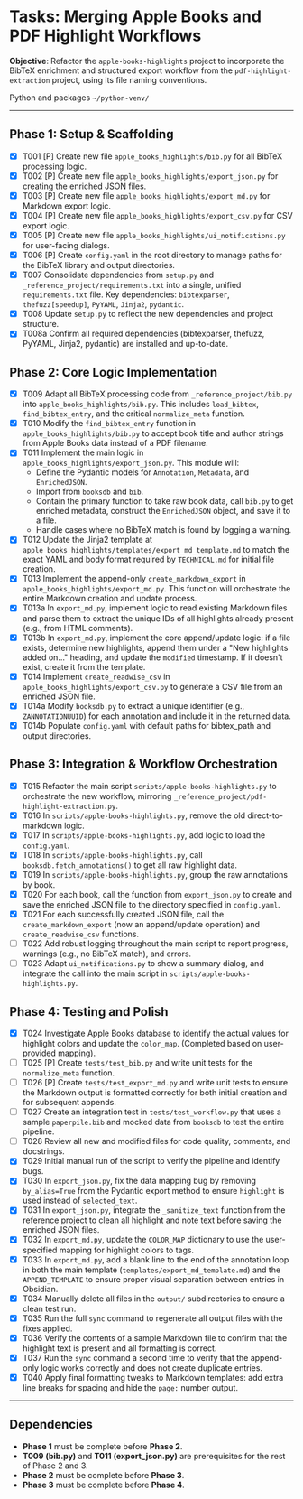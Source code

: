 # Tasks: Merging Apple Books and PDF Highlight Workflows

**Objective**: Refactor the `apple-books-highlights` project to incorporate the BibTeX enrichment and structured export workflow from the `pdf-highlight-extraction` project, using its file naming conventions.

Python and packages `~/python-venv/`

---

## Phase 1: Setup & Scaffolding

- [x] T001 [P] Create new file `apple_books_highlights/bib.py` for all BibTeX processing logic.
- [x] T002 [P] Create new file `apple_books_highlights/export_json.py` for creating the enriched JSON files.
- [x] T003 [P] Create new file `apple_books_highlights/export_md.py` for Markdown export logic.
- [x] T004 [P] Create new file `apple_books_highlights/export_csv.py` for CSV export logic.
- [x] T005 [P] Create new file `apple_books_highlights/ui_notifications.py` for user-facing dialogs.
- [x] T006 [P] Create `config.yaml` in the root directory to manage paths for the BibTeX library and output directories.
- [x] T007 Consolidate dependencies from `setup.py` and `_reference_project/requirements.txt` into a single, unified `requirements.txt` file. Key dependencies: `bibtexparser`, `thefuzz[speedup]`, `PyYAML`, `Jinja2`, `pydantic`.
- [x] T008 Update `setup.py` to reflect the new dependencies and project structure.
- [x] T008a Confirm all required dependencies (bibtexparser, thefuzz, PyYAML, Jinja2, pydantic) are installed and up-to-date.

## Phase 2: Core Logic Implementation

- [x] T009 Adapt all BibTeX processing code from `_reference_project/bib.py` into `apple_books_highlights/bib.py`. This includes `load_bibtex`, `find_bibtex_entry`, and the critical `normalize_meta` function.
- [x] T010 Modify the `find_bibtex_entry` function in `apple_books_highlights/bib.py` to accept book title and author strings from Apple Books data instead of a PDF filename.
- [x] T011 Implement the main logic in `apple_books_highlights/export_json.py`. This module will:
    - Define the Pydantic models for `Annotation`, `Metadata`, and `EnrichedJSON`.
    - Import from `booksdb` and `bib`.
    - Contain the primary function to take raw book data, call `bib.py` to get enriched metadata, construct the `EnrichedJSON` object, and save it to a file.
    - Handle cases where no BibTeX match is found by logging a warning.
- [x] T012 Update the Jinja2 template at `apple_books_highlights/templates/export_md_template.md` to match the exact YAML and body format required by `TECHNICAL.md` for initial file creation.
- [x] T013 Implement the append-only `create_markdown_export` in `apple_books_highlights/export_md.py`. This function will orchestrate the entire Markdown creation and update process.
- [x] T013a In `export_md.py`, implement logic to read existing Markdown files and parse them to extract the unique IDs of all highlights already present (e.g., from HTML comments).
- [x] T013b In `export_md.py`, implement the core append/update logic: if a file exists, determine new highlights, append them under a "New highlights added on..." heading, and update the `modified` timestamp. If it doesn't exist, create it from the template.
- [x] T014 Implement `create_readwise_csv` in `apple_books_highlights/export_csv.py` to generate a CSV file from an enriched JSON file.
- [x] T014a Modify `booksdb.py` to extract a unique identifier (e.g., `ZANNOTATIONUUID`) for each annotation and include it in the returned data.
- [x] T014b Populate `config.yaml` with default paths for bibtex_path and output directories.

## Phase 3: Integration & Workflow Orchestration

- [x] T015 Refactor the main script `scripts/apple-books-highlights.py` to orchestrate the new workflow, mirroring `_reference_project/pdf-highlight-extraction.py`.
- [x] T016 In `scripts/apple-books-highlights.py`, remove the old direct-to-markdown logic.
- [x] T017 In `scripts/apple-books-highlights.py`, add logic to load the `config.yaml`.
- [x] T018 In `scripts/apple-books-highlights.py`, call `booksdb.fetch_annotations()` to get all raw highlight data.
- [x] T019 In `scripts/apple-books-highlights.py`, group the raw annotations by book.
- [x] T020 For each book, call the function from `export_json.py` to create and save the enriched JSON file to the directory specified in `config.yaml`.
- [x] T021 For each successfully created JSON file, call the `create_markdown_export` (now an append/update operation) and `create_readwise_csv` functions.
- [ ] T022 Add robust logging throughout the main script to report progress, warnings (e.g., no BibTeX match), and errors.
- [ ] T023 Adapt `ui_notifications.py` to show a summary dialog, and integrate the call into the main script in `scripts/apple-books-highlights.py`.

## Phase 4: Testing and Polish

- [x] T024 Investigate Apple Books database to identify the actual values for highlight colors and update the `color_map`. (Completed based on user-provided mapping).
- [ ] T025 [P] Create `tests/test_bib.py` and write unit tests for the `normalize_meta` function.
- [ ] T026 [P] Create `tests/test_export_md.py` and write unit tests to ensure the Markdown output is formatted correctly for both initial creation and for subsequent appends.
- [ ] T027 Create an integration test in `tests/test_workflow.py` that uses a sample `paperpile.bib` and mocked data from `booksdb` to test the entire pipeline.
- [ ] T028 Review all new and modified files for code quality, comments, and docstrings.
- [x] T029 Initial manual run of the script to verify the pipeline and identify bugs.
- [x] T030 In `export_json.py`, fix the data mapping bug by removing `by_alias=True` from the Pydantic export method to ensure `highlight` is used instead of `selected_text`.
- [x] T031 In `export_json.py`, integrate the `_sanitize_text` function from the reference project to clean all highlight and note text before saving the enriched JSON files.
- [x] T032 In `export_md.py`, update the `COLOR_MAP` dictionary to use the user-specified mapping for highlight colors to tags.
- [x] T033 In `export_md.py`, add a blank line to the end of the annotation loop in both the main template (`templates/export_md_template.md`) and the `APPEND_TEMPLATE` to ensure proper visual separation between entries in Obsidian.
- [x] T034 Manually delete all files in the `output/` subdirectories to ensure a clean test run.
- [x] T035 Run the full `sync` command to regenerate all output files with the fixes applied.
- [x] T036 Verify the contents of a sample Markdown file to confirm that the highlight text is present and all formatting is correct.
- [x] T037 Run the `sync` command a second time to verify that the append-only logic works correctly and does not create duplicate entries.
- [x] T040 Apply final formatting tweaks to Markdown templates: add extra line breaks for spacing and hide the `page:` number output.

---
## Dependencies

- **Phase 1** must be complete before **Phase 2**.
- **T009 (bib.py)** and **T011 (export_json.py)** are prerequisites for the rest of Phase 2 and 3.
- **Phase 2** must be complete before **Phase 3**.
- **Phase 3** must be complete before **Phase 4**.